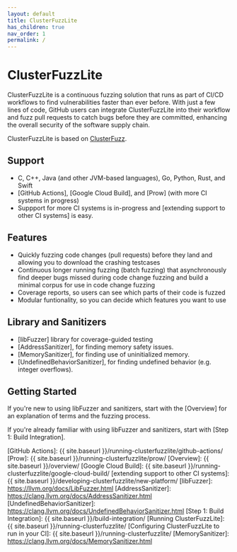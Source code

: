 ```yaml
---
layout: default
title: ClusterFuzzLite
has_children: true
nav_order: 1
permalink: /
---
```


# ClusterFuzzLite
ClusterFuzzLite is a continuous fuzzing solution that runs as part of CI/CD workflows to find vulnerabilities faster than ever before. 
With just a few lines of code, GitHub users can integrate ClusterFuzzLite into their workflow and fuzz pull requests to catch bugs before they are committed, enhancing the overall security of the software supply chain.

ClusterFuzzLite is based on [ClusterFuzz].

## Support
- C, C++, Java (and other JVM-based languages), Go, Python, Rust, and Swift
- [GitHub Actions], [Google Cloud Build], and [Prow] (with more CI systems in progress)
- Suppport for more CI systems is in-progress and [extending support to other CI
systems] is easy.

## Features

- Quickly fuzzing code changes (pull requests) before they land and allowing
   you to download the crashing testcases
- Continuous longer running fuzzing (batch fuzzing) that asynchronously find
   deeper bugs missed during code change fuzzing and build a minimal corpus for
   use in code change fuzzing
- Coverage reports, so users can see which parts of their code is fuzzed
- Modular funtionality, so you can decide which features you want to use


## Library and Sanitizers

- [libFuzzer] library for coverage-guided testing
- [AddressSanitizer], for finding memory safety issues.
- [MemorySanitizer], for finding use of uninitialized memory.
- [UndefinedBehaviorSanitizer], for finding undefined behavior (e.g. integer
  overflows).

## Getting Started 

If you're new to using libFuzzer and sanitizers, start with the [Overview] for an explanation of terms and the fuzzing process. 

If you're already familiar with using libFuzzer and sanitizers, start with [Step 1: Build Integration].

[Continuous Integration (CI)]: https://en.wikipedia.org/wiki/Continuous_integration
[fuzzing]: https://en.wikipedia.org/wiki/Fuzzing
[ClusterFuzz]: https://google.github.io/clusterfuzz/
[GitHub Actions]: {{ site.baseurl }}/running-clusterfuzzlite/github-actions/
[Prow]: {{ site.baseurl }}/running-clusterfuzzlite/prow/
[Overview]: {{ site.baseurl }}/overview/
[Google Cloud Build]: {{ site.baseurl }}/running-clusterfuzzlite/google-cloud-build/
[extending support to other CI systems]:{{ site.baseurl }}/developing-clusterfuzzlite/new-platform/
[libFuzzer]: https://llvm.org/docs/LibFuzzer.html
[AddressSanitizer]: https://clang.llvm.org/docs/AddressSanitizer.html
[UndefinedBehaviorSanitizer]: https://clang.llvm.org/docs/UndefinedBehaviorSanitizer.html
[Step 1: Build Integration]: {{ site.baseurl }}/build-integration/
[Running ClusterFuzzLite]: {{ site.baseurl }}/running-clusterfuzzlite/
[Configuring ClusterFuzzLite to run in your CI]: {{ site.baseurl }}/running-clusterfuzzlite/
[MemorySanitizer]: https://clang.llvm.org/docs/MemorySanitizer.html
